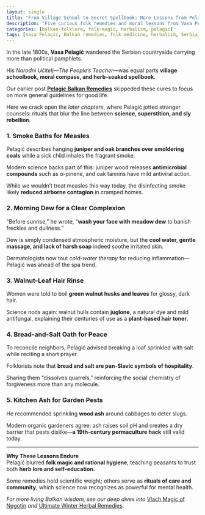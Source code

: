 ```yaml
---
layout: single
title: "From Village School to Secret Spellbook: More Lessons from Pelagićev Narodni Učitelj"
description: "Five curious folk remedies and moral lessons from Vasa Pelagić’s 19th-century guide—smoke baths for measles, morning-dew beauty secrets, and more—examined with modern science."
categories: [balkan-folklore, folk-magic, herbalism, pelagic]
tags: [Vasa Pelagić, Balkan remedies, folk medicine, herbalism, Serbia]
---
```


In the late 1800s, **Vasa Pelagić** wandered the Serbian countryside carrying more than political pamphlets.  

His *Narodni Učitelj*—*The People’s Teacher*—was equal parts **village schoolbook, moral compass, and herb-soaked spellbook**.  

Our earlier post **[Pelagić Balkan Remedies](/pelagicev-narodni-ucitelj-balkan-remedies)** skippeded these cures to focus on more general guidelines for good life.  

Here we crack open the *later chapters*, where Pelagić jotted stranger counsels: rituals that blur the line between **science, superstition, and sly rebellion**.

### 1. Smoke Baths for Measles
Pelagić describes hanging **juniper and oak branches over smoldering coals** while a sick child inhales the fragrant smoke.  

Modern science backs part of this: juniper wood releases **antimicrobial compounds** such as α-pinene, and oak tannins have mild antiviral action.  

While we wouldn’t treat measles this way today, the disinfecting smoke likely **reduced airborne contagion** in cramped homes.

### 2. Morning Dew for a Clear Complexion
“Before sunrise,” he wrote, “**wash your face with meadow dew** to banish freckles and dullness.”  

Dew is simply condensed atmospheric moisture, but the **cool water, gentle massage, and lack of harsh soap** indeed soothe irritated skin.  

Dermatologists now tout *cold-water therapy* for reducing inflammation—Pelagić was ahead of the spa trend.

### 3. Walnut-Leaf Hair Rinse
Women were told to boil **green walnut husks and leaves** for glossy, dark hair.  

Science nods again: walnut hulls contain **juglone**, a natural dye and mild antifungal, explaining their centuries of use as a **plant-based hair toner**.

### 4. Bread-and-Salt Oath for Peace
To reconcile neighbors, Pelagić advised breaking a loaf sprinkled with salt while reciting a short prayer.  

Folklorists note that **bread and salt are pan-Slavic symbols of hospitality**.  

Sharing them “dissolves quarrels,” reinforcing the social chemistry of forgiveness more than any molecule.

### 5. Kitchen Ash for Garden Pests
He recommended sprinkling **wood ash** around cabbages to deter slugs.  

Modern organic gardeners agree: ash raises soil pH and creates a dry barrier that pests dislike—**a 19th-century permaculture hack** still valid today.

---

**Why These Lessons Endure**  
Pelagić blurred **folk magic and rational hygiene**, teaching peasants to trust both **herb lore and self-education**.  

Some remedies hold scientific weight; others serve as **rituals of care and community**, which science now recognizes as powerful for mental health.

*For more living Balkan wisdom, see our deep dives into* [Vlach Magic of Negotin](/balkan-folklore/folk-magic/herbalism/serbia/vlach-magic-negotin-serbia) *and* [Ultimate Winter Herbal Remedies](/balkan-folklore/winter-remedies/ultimate-winter-herbal-recipes/).

